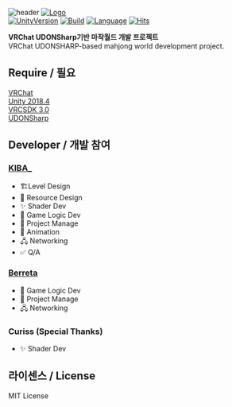 ![header](https://capsule-render.vercel.app/api?type=Waving&color=FF285B&height=300&section=header&text=UDON%20Mahjong&fontSize=90&fontColor=FFFFFF)
[![Logo](https://lh4.googleusercontent.com/QXqW0rwpW8Ol7eTtLrgoDrxnWDwKTQrY5ApqhpsQPlMoTjNEP9XbisbFDvqr5aC97GQyTXqCZ5UuQFWc8-WV=w698-h969)]() 
<br>
[![UnityVersion](https://img.shields.io/badge/Unity-2018.4.20f1-blue?style=flat-square&logo=unity)](https://unity3d.com/kr/unity/whats-new/2018.4.20)
[![Build](https://img.shields.io/appveyor/build/kibalab/K13A_Mahjong?style=flat-square)]()
[![Language](https://img.shields.io/badge/Language-U%23-orange?style=flat-square&logo=sharp)](https://github.com/MerlinVR/UdonSharp)
[![Hits](https://hits.seeyoufarm.com/api/count/incr/badge.svg?url=https%3A%2F%2Fgithub.com%2Fkibalab%2FK13A_Mahjong%2F&count_bg=%2379C83D&title_bg=%23555555&icon=&icon_color=%23E7E7E7&title=View&edge_flat=true)](https://hits.seeyoufarm.com)
<br>

**VRChat UDONSharp기반 마작월드 개발 프로젝트**<br>
VRChat UDONSHARP-based mahjong world development project.


## Require / 필요
[VRChat](https://store.steampowered.com/app/438100/VRChat/)<br>
[Unity 2018.4](https://unity3d.com/kr/unity/whats-new/2018.4.20)<br>
[VRCSDK 3.0](https://vrchat.com/home/download)<br>
[UDONSharp](https://github.com/MerlinVR/UdonSharp)<br>

## Developer / 개발 참여
### [KIBA_](https://github.com/kibalab)
* 🏗Level Design<br>
* 🎨 Resource Design<br>
* ✨ Shader Dev<br>
* 🎲 Game Logic Dev<br>
* 📓 Project Manage<br>
* 🌠 Animation<br>
* 🖧 Networking<br>
* ✅ Q/A<br>
### [Berreta](https://github.com/kirnot92)
* 🎲 Game Logic Dev<br>
* 📓 Project Manage<br>
* 🖧 Networking<br>
### Curiss (Special Thanks)
* ✨ Shader Dev<br>

## 라이센스 / License

MIT License
